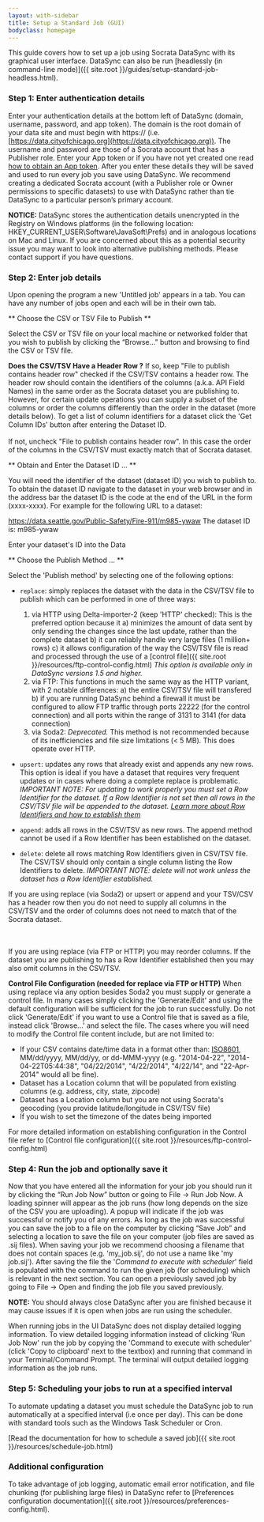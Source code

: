 ```yaml
---
layout: with-sidebar
title: Setup a Standard Job (GUI)
bodyclass: homepage
---
```


This guide covers how to set up a job using Socrata DataSync with its graphical user interface. DataSync can also be run [headlessly (in command-line mode)]({{ site.root }}/guides/setup-standard-job-headless.html).

### Step 1: Enter authentication details
Enter your authentication details at the bottom left of DataSync (domain, username, password, and app token). The domain is the root domain of your data site and must begin with https:// (i.e. [https://data.cityofchicago.org](https://data.cityofchicago.org)). The username and password are those of a Socrata account that has a Publisher role. Enter your App token or if you have not yet created one read [how to obtain an App token](http://dev.socrata.com/docs/app-tokens.html). After you enter these details they will be saved and used to run every job you save using DataSync. We recommend creating a dedicated Socrata account (with a Publisher role or Owner permissions to specific datasets) to use with DataSync rather than tie DataSync to a particular person’s primary account.

**NOTICE:** DataSync stores the authentication details unencrypted in the Registry on Windows platforms (in the following location: HKEY_CURRENT_USER\Software\JavaSoft\Prefs) and in analogous locations on Mac and Linux. If you are concerned about this as a potential security issue you may want to look into alternative publishing methods. Please contact support if you have questions.


### Step 2: Enter job details

Upon opening the program a new 'Untitled job' appears in a tab. You can have any number of jobs open and each will be in their own tab.

** Choose the CSV or TSV File to Publish **

Select the CSV or TSV file on your local machine or networked folder that you wish to publish by clicking the “Browse...” button and browsing to find the CSV or TSV file.

**Does the CSV/TSV Have a Header Row ?**
If so, keep "File to publish contains header row" checked if the CSV/TSV contains a header row. The header row should contain the identifiers of the columns (a.k.a. API Field Names) in the same order as the Socrata dataset you are publishing to. However, for certain update operations you can supply a subset of the columns or order the columns differently than the order in the dataset (more details below). To get a list of column identifiers for a dataset click the 'Get Column IDs' button after entering the Dataset ID.
<br><br>
If not, uncheck "File to publish contains header row". In this case the order of the columns in the CSV/TSV must exactly match that of Socrata dataset.


** Obtain and Enter the Dataset ID ... **

You will need the identifier of the dataset (dataset ID) you wish to publish to. To obtain the dataset ID navigate to the dataset in your web browser and in the address bar the dataset ID is the code at the end of the URL in the form (xxxx-xxxx). For example for the following URL to a dataset:

https://data.seattle.gov/Public-Safety/Fire-911/m985-ywaw
The dataset ID is: m985-ywaw

Enter your dataset's ID into the Data


** Choose the Publish Method ... **

Select the 'Publish method' by selecting one of the following options:

- `replace`: simply replaces the dataset with the data in the CSV/TSV file to publish which can be performed in one of three ways:
    1) via HTTP using Delta-importer-2 (keep 'HTTP' checked): This is the preferred option because it
      a) minimizes the amount of data sent by only sending the changes since the last update, rather than the complete dataset
      b) it can reliably handle very large files (1 million+ rows)
      c) it allows configuration of the way the CSV/TSV file is read and processed through the use of a [control file]({{ site.root }}/resources/ftp-control-config.html)
    *This option is available only in DataSync versions 1.5 and higher.*
    2) via FTP: This functions in much the same way as the HTTP variant, with 2 notable differences:
      a) the entire CSV/TSV file will transfered
      b) if you are running DataSync behind a firewall it must be configured to allow FTP traffic through ports 22222 (for the control connection) and all ports within the range of 3131 to 3141 (for data connection)
    3) via Soda2: *Deprecated.*  This method is not recommended because of its inefficiencies and file size limitations (< 5 MB).  This does operate over HTTP.

- `upsert`: updates any rows that already exist and appends any new rows. This option is ideal if you have a dataset that requires very frequent updates or in cases where doing a complete replace is problematic.
*IMPORTANT NOTE: For updating to work properly you must set a Row Identifier for the dataset. If a Row Identifier is not set then all rows in the CSV/TSV file will be appended to the dataset. [Learn more about Row Identifiers and how to establish them](http://dev.socrata.com/docs/row-identifiers.html)*

- `append`: adds all rows in the CSV/TSV as new rows. The append method cannot be used if a Row Identifier has been established on the dataset.

- `delete`: delete all rows matching Row Identifiers given in CSV/TSV file. The CSV/TSV should only contain a single column listing the Row Identifiers to delete. *IMPORTANT NOTE: delete will not work unless the dataset has a Row Identifier established.*

<div class="well">
If you are using replace (via Soda2) or upsert or append and your TSV/CSV has a header row then you do not need to supply all columns in the CSV/TSV and the order of columns does not need to match that of the Socrata dataset.

<!--
TODO: WHAT HAPPENS TO OMITTED COLUMNS (TEST THIS!!!)...is this different than DELTA IMPORTER 2??
-->
<br><br>
If you are using replace (via FTP or HTTP) you may reorder columns.  If the dataset you are publishing to has a Row Identifier established then you may also omit columns in the CSV/TSV.
</div>

**Control File Configuration (needed for replace via FTP or HTTP)**
When using replace via any option besides Soda2 you must supply or generate a control file. In many cases simply clicking the 'Generate/Edit' and using the default configuration will be sufficient for the job to run successfully. Do not click 'Generate/Edit' if you want to use a Control file that is saved as a file, instead click 'Browse...' and select the file. The cases where you will need to modify the Control file content include, but are not limited to:

* If your CSV contains date/time data in a format other than: [ISO8601](http://en.wikipedia.org/wiki/ISO_8601), MM/dd/yyyy, MM/dd/yy, or dd-MMM-yyyy (e.g. "2014-04-22", "2014-04-22T05:44:38", "04/22/2014", "4/22/2014", "4/22/14", and "22-Apr-2014" would all be fine).
* Dataset has a Location column that will be populated from existing columns (e.g. address, city, state, zipcode)
* Dataset has a Location column but you are not using Socrata's geocoding (you provide latitude/longitude in CSV/TSV file)
* If you wish to set the timezone of the dates being imported


For more detailed information on establishing configuration in the Control file refer to [Control file configuration]({{ site.root }}/resources/ftp-control-config.html)

### Step 4: Run the job and optionally save it

Now that you have entered all the information for your job you should run it by clicking the “Run Job Now” button or going to File -> Run Job Now. A loading spinner will appear as the job runs (how long depends on the size of the CSV you are uploading). A popup will indicate if the job was successful or notify you of any errors. As long as the job was successful you can save the job to a file on the computer by clicking “Save Job” and selecting a location to save the file on your computer (job files are saved as .sij files). When saving your job we recommend choosing a filename that does not contain spaces (e.g. 'my_job.sij', do not use a name like 'my job.sij'). After saving the file the '*Command to execute with scheduler*' field is populated with the command to run the given job (for scheduling) which is relevant in the next section. You can open a previously saved job by going to File -> Open and finding the job file you saved previously.

**NOTE:** You should always close DataSync after you are finished because it may cause issues if it is open when jobs are run using the scheduler.

<div class="well">
When running jobs in the UI DataSync does not display detailed logging information. To view detailed logging information instead of clicking 'Run Job Now' run the job by copying the 'Command to execute with scheduler' (click 'Copy to clipboard' next to the textbox) and running that command in your Terminal/Command Prompt. The terminal will output detailed logging information as the job runs.
</div>

### Step 5: Scheduling your jobs to run at a specified interval

To automate updating a dataset you must schedule the DataSync job to run automatically at a specified interval (i.e once per day). This can be done with standard tools such as the Windows Task Scheduler or Cron.

[Read the documentation for how to schedule a saved job]({{ site.root }}/resources/schedule-job.html)

### Additional configuration

To take advantage of job logging, automatic email error notification, and file chunking (for publishing large files) in DataSync refer to [Preferences configuration documentation]({{ site.root }}/resources/preferences-config.html).